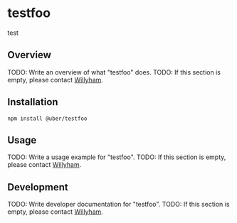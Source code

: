 # testfoo

test

## Overview

TODO: Write an overview of what "testfoo" does.
TODO: If this section is empty, please contact [Willyham](willyd@uber.com).

## Installation

```
npm install @uber/testfoo
```

## Usage

TODO: Write a usage example for "testfoo".
TODO: If this section is empty, please contact [Willyham](willyd@uber.com).

## Development

TODO: Write developer documentation for "testfoo".
TODO: If this section is empty, please contact [Willyham](willyd@uber.com).
